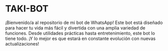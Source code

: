 # TAKI-BOT
¡Bienvenido/a al repositorio de mi bot de WhatsApp! Este bot está diseñado para hacer tu vida más fácil y divertida con una amplia variedad de funciones. Desde utilidades prácticas hasta entretenimiento, este bot lo tiene todo. ¡Y lo mejor es que estará en constante evolución con nuevas actualizaciones!
